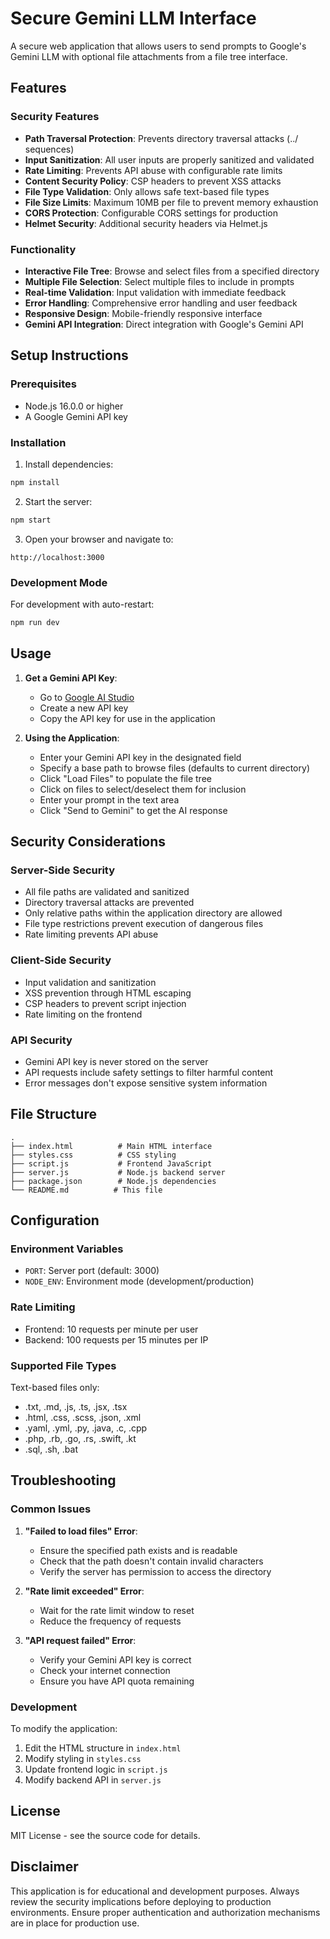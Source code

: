 # Secure Gemini LLM Interface

A secure web application that allows users to send prompts to Google's Gemini LLM with optional file attachments from a file tree interface.

## Features

### Security Features
- **Path Traversal Protection**: Prevents directory traversal attacks (../ sequences)
- **Input Sanitization**: All user inputs are properly sanitized and validated
- **Rate Limiting**: Prevents API abuse with configurable rate limits
- **Content Security Policy**: CSP headers to prevent XSS attacks
- **File Type Validation**: Only allows safe text-based file types
- **File Size Limits**: Maximum 10MB per file to prevent memory exhaustion
- **CORS Protection**: Configurable CORS settings for production
- **Helmet Security**: Additional security headers via Helmet.js

### Functionality
- **Interactive File Tree**: Browse and select files from a specified directory
- **Multiple File Selection**: Select multiple files to include in prompts
- **Real-time Validation**: Input validation with immediate feedback
- **Error Handling**: Comprehensive error handling and user feedback
- **Responsive Design**: Mobile-friendly responsive interface
- **Gemini API Integration**: Direct integration with Google's Gemini API

## Setup Instructions

### Prerequisites
- Node.js 16.0.0 or higher
- A Google Gemini API key

### Installation

1. Install dependencies:
```bash
npm install
```

2. Start the server:
```bash
npm start
```

3. Open your browser and navigate to:
```
http://localhost:3000
```

### Development Mode
For development with auto-restart:
```bash
npm run dev
```

## Usage

1. **Get a Gemini API Key**:
   - Go to [Google AI Studio](https://makersuite.google.com/app/apikey)
   - Create a new API key
   - Copy the API key for use in the application

2. **Using the Application**:
   - Enter your Gemini API key in the designated field
   - Specify a base path to browse files (defaults to current directory)
   - Click "Load Files" to populate the file tree
   - Click on files to select/deselect them for inclusion
   - Enter your prompt in the text area
   - Click "Send to Gemini" to get the AI response

## Security Considerations

### Server-Side Security
- All file paths are validated and sanitized
- Directory traversal attacks are prevented
- Only relative paths within the application directory are allowed
- File type restrictions prevent execution of dangerous files
- Rate limiting prevents API abuse

### Client-Side Security
- Input validation and sanitization
- XSS prevention through HTML escaping
- CSP headers to prevent script injection
- Rate limiting on the frontend

### API Security
- Gemini API key is never stored on the server
- API requests include safety settings to filter harmful content
- Error messages don't expose sensitive system information

## File Structure

```
.
├── index.html          # Main HTML interface
├── styles.css          # CSS styling
├── script.js           # Frontend JavaScript
├── server.js           # Node.js backend server
├── package.json        # Node.js dependencies
└── README.md          # This file
```

## Configuration

### Environment Variables
- `PORT`: Server port (default: 3000)
- `NODE_ENV`: Environment mode (development/production)

### Rate Limiting
- Frontend: 10 requests per minute per user
- Backend: 100 requests per 15 minutes per IP

### Supported File Types
Text-based files only:
- .txt, .md, .js, .ts, .jsx, .tsx
- .html, .css, .scss, .json, .xml
- .yaml, .yml, .py, .java, .c, .cpp
- .php, .rb, .go, .rs, .swift, .kt
- .sql, .sh, .bat

## Troubleshooting

### Common Issues

1. **"Failed to load files" Error**:
   - Ensure the specified path exists and is readable
   - Check that the path doesn't contain invalid characters
   - Verify the server has permission to access the directory

2. **"Rate limit exceeded" Error**:
   - Wait for the rate limit window to reset
   - Reduce the frequency of requests

3. **"API request failed" Error**:
   - Verify your Gemini API key is correct
   - Check your internet connection
   - Ensure you have API quota remaining

### Development

To modify the application:
1. Edit the HTML structure in `index.html`
2. Modify styling in `styles.css`
3. Update frontend logic in `script.js`
4. Modify backend API in `server.js`

## License

MIT License - see the source code for details.

## Disclaimer

This application is for educational and development purposes. Always review the security implications before deploying to production environments. Ensure proper authentication and authorization mechanisms are in place for production use.